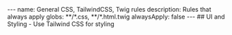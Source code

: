 <rule>
---
name: General CSS, TailwindCSS, Twig rules
description: Rules that always apply
globs: **/*.css, **/*.html.twig
alwaysApply: false
---
## UI and Styling
- Use Tailwind CSS for styling
</rule>
